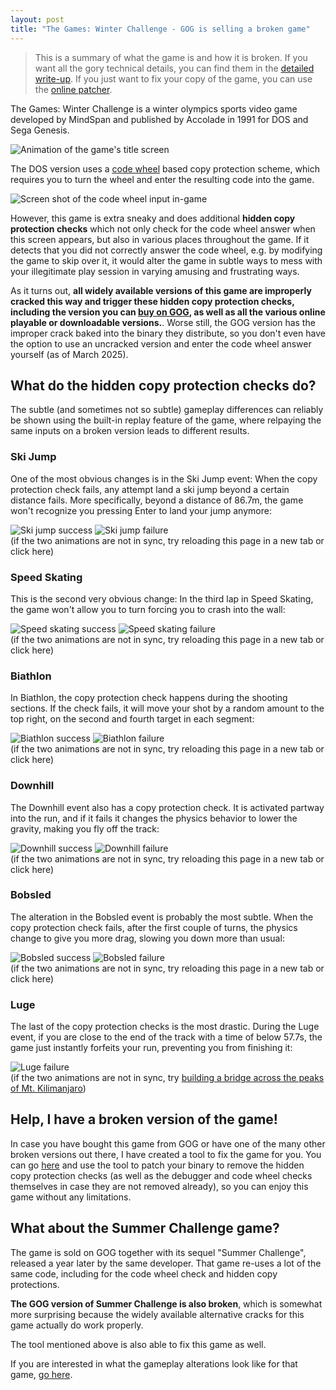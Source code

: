 ```yaml
---
layout: post
title: "The Games: Winter Challenge - GOG is selling a broken game"
---
```


> This is a summary of what the game is and how it is broken. If you want all the gory technical details, you can find them in the [detailed write-up](writeup/writeup.md).
> If you just want to fix your copy of the game, you can use the [online patcher](patcher/index.html).

The Games: Winter Challenge is a winter olympics sports video game developed by MindSpan and published by Accolade in 1991 for DOS and Sega Genesis.

![Animation of the game's title screen](writeup/winter_titlescreen.webp)

The DOS version uses a [code wheel](https://www.oldgames.sk/codewheel/games-winter-challenge) based copy protection scheme, which requires you to turn the wheel and enter the resulting code into the game.

![Screen shot of the code wheel input in-game](writeup/winter_code_wheel_input.png)

However, this game is extra sneaky and does additional **hidden copy protection checks** which not only check for the code wheel answer when this screen appears, but also in various places throughout the game.
If it detects that you did not correctly answer the code wheel, e.g. by modifying the game to skip over it, it would alter the game in subtle ways to mess with your illegitimate play session in varying amusing and frustrating ways.

As it turns out, **all widely available versions of this game are improperly cracked this way and trigger these hidden copy protection checks, including the version you can [buy on GOG](https://www.gog.com/en/game/summer_winter_olympic_challenge), as well as all the various online playable or downloadable versions.**.
Worse still, the GOG version has the improper crack baked into the binary they distribute, so you don't even have the option to use an uncracked version and enter the code wheel answer yourself (as of March 2025).


## What do the hidden copy protection checks do?

The subtle (and sometimes not so subtle) gameplay differences can reliably be shown using the built-in replay feature of the game, where relpaying the same inputs on a broken version leads to different results.

### Ski Jump

One of the most obvious changes is in the Ski Jump event: When the copy protection check fails, any attempt land a ski jump beyond a certain distance fails.
More specifically, beyond a distance of 86.7m, the game won't recognize you pressing Enter to land your jump anymore:

![Ski jump success](writeup/ski_jump_success.webp)
![Ski jump failure](writeup/ski_jump_failed.webp)
<br>
(if the two animations are not in sync, try reloading this page in a new tab or <a>click here</a>)

### Speed Skating

This is the second very obvious change: In the third lap in Speed Skating, the game won't allow you to turn forcing you to crash into the wall:

![Speed skating success](writeup/speed_skating_success.webp)
![Speed skating failure](writeup/speed_skating_failed.webp)
<br>
(if the two animations are not in sync, try reloading this page in a new tab or <a>click here</a>)

### Biathlon

In Biathlon, the copy protection check happens during the shooting sections.
If the check fails, it will move your shot by a random amount to the top right, on the second and fourth target in each segment:

![Biathlon success](writeup/biathlon_success.webp)
![Biathlon failure](writeup/biathlon_failed.webp)
<br>
(if the two animations are not in sync, try reloading this page in a new tab or <a>click here</a>)

### Downhill

The Downhill event also has a copy protection check.
It is activated partway into the run, and if it fails it changes the physics behavior to lower the gravity, making you fly off the track:

![Downhill success](writeup/downhill_success.webp)
![Downhill failure](writeup/downhill_failed.webp)
<br>
(if the two animations are not in sync, try reloading this page in a new tab or <a>click here</a>)

### Bobsled

The alteration in the Bobsled event is probably the most subtle.
When the copy protection check fails, after the first couple of turns, the physics change to give you more drag, slowing you down more than usual:

![Bobsled success](writeup/bobsled_success.webp)
![Bobsled failure](writeup/bobsled_failed.webp)
<br>
(if the two animations are not in sync, try reloading this page in a new tab or <a>click here</a>)

### Luge

The last of the copy protection checks is the most drastic.
During the Luge event, if you are close to the end of the track with a time of below 57.7s, the game just instantly forfeits your run, preventing you from finishing it:

![Luge failure](writeup/luge_failed.webp)
<br>
(if the two animations are not in sync, try [building a bridge across the peaks of Mt. Kilimanjaro](https://www.youtube.com/watch?v=46btEgKmCTo))


## Help, I have a broken version of the game!

In case you have bought this game from GOG or have one of the many other broken versions out there, I have created a tool to fix the game for you.
You can go [here](patcher/index.html) and use the tool to patch your binary to remove the hidden copy protection checks (as well as the debugger and code wheel checks themselves in case they are not removed already), so you can enjoy this game without any limitations.



## What about the Summer Challenge game?

The game is sold on GOG together with its sequel "Summer Challenge", released a year later by the same developer.
That game re-uses a lot of the same code, including for the code wheel check and hidden copy protections.

**The GOG version of Summer Challenge is also broken**, which is somewhat more surprising because the widely available alternative cracks for this game actually do work properly.

The tool mentioned above is also able to fix this game as well.

If you are interested in what the gameplay alterations look like for that game, [go here](writeup/summer/summer_diffs.md).

